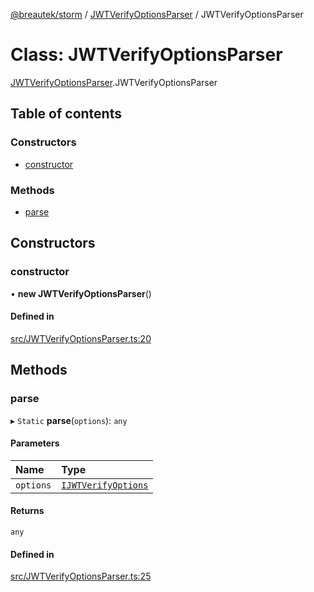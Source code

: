 [@breautek/storm](../README.md) / [JWTVerifyOptionsParser](../modules/JWTVerifyOptionsParser.md) / JWTVerifyOptionsParser

# Class: JWTVerifyOptionsParser

[JWTVerifyOptionsParser](../modules/JWTVerifyOptionsParser.md).JWTVerifyOptionsParser

## Table of contents

### Constructors

- [constructor](JWTVerifyOptionsParser.JWTVerifyOptionsParser-1.md#constructor)

### Methods

- [parse](JWTVerifyOptionsParser.JWTVerifyOptionsParser-1.md#parse)

## Constructors

### constructor

• **new JWTVerifyOptionsParser**()

#### Defined in

[src/JWTVerifyOptionsParser.ts:20](https://github.com/breautek/storm/blob/8fb5f8c/src/JWTVerifyOptionsParser.ts#L20)

## Methods

### parse

▸ `Static` **parse**(`options`): `any`

#### Parameters

| Name | Type |
| :------ | :------ |
| `options` | [`IJWTVerifyOptions`](../interfaces/IJWTVerifyOptions.IJWTVerifyOptions-1.md) |

#### Returns

`any`

#### Defined in

[src/JWTVerifyOptionsParser.ts:25](https://github.com/breautek/storm/blob/8fb5f8c/src/JWTVerifyOptionsParser.ts#L25)
